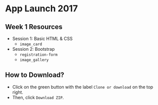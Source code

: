 # App Launch 2017

## Week 1 Resources
* Session 1: Basic HTML & CSS
  * `image_card`
* Session 2: Bootstrap
  * `registration-form`
  * `image_gallery`

## How to Download?
* Click on the green button with the label `Clone or download` on the top right.
* Then, click `Download ZIP`.
